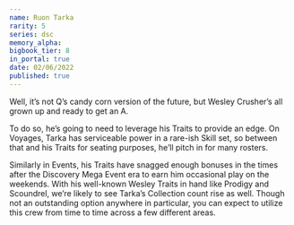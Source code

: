 ```yaml
---
name: Ruon Tarka
rarity: 5
series: dsc
memory_alpha:
bigbook_tier: 8
in_portal: true
date: 02/06/2022
published: true
---
```


Well, it’s not Q’s candy corn version of the future, but Wesley Crusher’s all grown up and ready to get an A.

To do so, he’s going to need to leverage his Traits to provide an edge. On Voyages, Tarka has serviceable power in a rare-ish Skill set, so between that and his Traits for seating purposes, he’ll pitch in for many rosters. 

Similarly in Events, his Traits have snagged enough bonuses in the times after the Discovery Mega Event era to earn him occasional play on the weekends. With his well-known Wesley Traits in hand like Prodigy and Scoundrel, we’re likely to see Tarka’s Collection count rise as well. Though not an outstanding option anywhere in particular, you can expect to utilize this crew from time to time across a few different areas.
